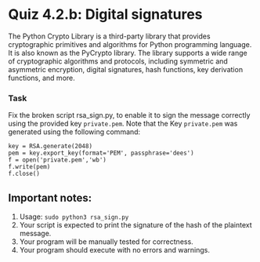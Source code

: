 # Quiz 4.2.b: Digital signatures
The Python Crypto Library is a third-party library that provides cryptographic primitives and algorithms for Python programming language. It is also known as the PyCrypto library. The library supports a wide range of cryptographic algorithms and protocols, including symmetric and asymmetric encryption, digital signatures, hash functions, key derivation functions, and more.

### Task
Fix the broken script rsa_sign.py, to enable it to sign the message correctly using the provided key `private.pem`.
Note that the Key `private.pem` was generated using the following command:

```
key = RSA.generate(2048)
pem = key.export_key(format='PEM', passphrase='dees')
f = open('private.pem','wb')
f.write(pem)
f.close() 
```


## Important notes:
1. Usage: `sudo python3 rsa_sign.py`
1. Your script is expected to print the signature of the hash of the plaintext message.
1. Your program will be manually tested for correctness.
1. Your program should execute with no errors and warnings.